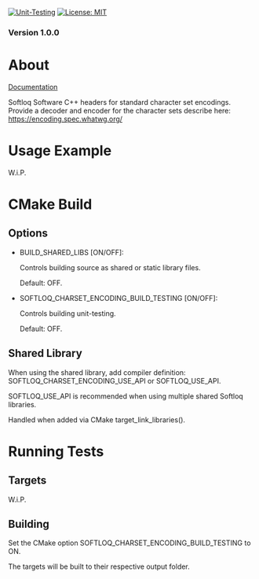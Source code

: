 [![Unit-Testing](https://github.com/BrandonFoster/softloq-unicode-hpp/actions/workflows/tests.yml/badge.svg)](https://github.com/BrandonFoster/softloq-charset-encoding-hpp/actions/workflows/tests.yml)
[![License: MIT](https://img.shields.io/badge/License-MIT-yellow.svg)](https://opensource.org/licenses/MIT)

### Version 1.0.0
# About
[Documentation](https://brandonfoster.github.io/softloq-charset-encoding-hpp/)

Softloq Software C++ headers for standard character set encodings. Provide a decoder and encoder for the character sets describe here: https://encoding.spec.whatwg.org/

# Usage Example
W.i.P.

# CMake Build
## Options
* BUILD_SHARED_LIBS [ON/OFF]:

    Controls building source as shared or static library files.
    
    Default: OFF.
* SOFTLOQ_CHARSET_ENCODING_BUILD_TESTING [ON/OFF]:

    Controls building unit-testing.
    
    Default: OFF.

## Shared Library
When using the shared library, add compiler definition: SOFTLOQ_CHARSET_ENCODING_USE_API or SOFTLOQ_USE_API.

SOFTLOQ_USE_API is recommended when using multiple shared Softloq libraries.

Handled when added via CMake target_link_libraries().

# Running Tests
## Targets
W.i.P.
## Building
Set the CMake option SOFTLOQ_CHARSET_ENCODING_BUILD_TESTING to ON.

The targets will be built to their respective output folder.
